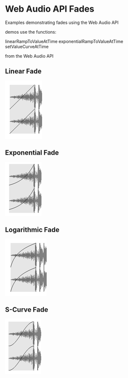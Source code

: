 Web Audio API Fades
===============

Examples demonstrating fades using the Web Audio API

demos use the functions:

linearRampToValueAtTime
exponentialRampToValueAtTime
setValueCurveAtTime

from the Web Audio API

## Linear Fade
![Screenshot](images/linear.png?raw=true "linear fade")

## Exponential Fade
![Screenshot](images/exponential.png?raw=true "exponential fade")

## Logarithmic Fade
![Screenshot](images/logarithmic.png?raw=true "logarithmic fade")

## S-Curve Fade
![Screenshot](images/scurve.png?raw=true "s-curve fade")
